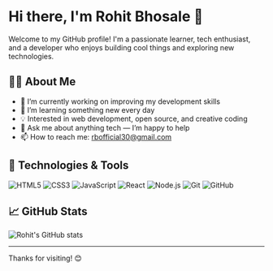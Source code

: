 # Hi there, I'm Rohit Bhosale 👋

Welcome to my GitHub profile! I'm a passionate learner, tech enthusiast, and a developer who enjoys building cool things and exploring new technologies.

## 👨‍💻 About Me

- 🔭 I’m currently working on improving my development skills
- 🌱 I’m learning something new every day
- 💡 Interested in web development, open source, and creative coding
- 💬 Ask me about anything tech — I’m happy to help
- 📫 How to reach me: [rbofficial30@gmail.com](mailto:rbofficial30@gmail.com)

## 🚀 Technologies & Tools

![HTML5](https://img.shields.io/badge/HTML5-E34F26?style=flat&logo=html5&logoColor=white)
![CSS3](https://img.shields.io/badge/CSS3-1572B6?style=flat&logo=css3&logoColor=white)
![JavaScript](https://img.shields.io/badge/JavaScript-F7DF1E?style=flat&logo=javascript&logoColor=black)
![React](https://img.shields.io/badge/React-20232A?style=flat&logo=react&logoColor=61DAFB)
![Node.js](https://img.shields.io/badge/Node.js-339933?style=flat&logo=nodedotjs&logoColor=white)
![Git](https://img.shields.io/badge/Git-F05032?style=flat&logo=git&logoColor=white)
![GitHub](https://img.shields.io/badge/GitHub-181717?style=flat&logo=github&logoColor=white)

## 📈 GitHub Stats

![Rohit's GitHub stats](https://github-readme-stats.vercel.app/api?username=Rbofficial30&show_icons=true&theme=github_dark)

---

Thanks for visiting! 😊

<!--
**Rbofficial30/Rbofficial30** is a ✨ _special_ ✨ repository because its `README.md` (this file) appears on your GitHub profile.

Here are some ideas to get you started:

- 🔭 I’m currently working on ...
- 🌱 I’m currently learning ...
- 👯 I’m looking to collaborate on ...
- 🤔 I’m looking for help with ...
- 💬 Ask me about ...
- 📫 How to reach me: ...
- 😄 Pronouns: ...
- ⚡ Fun fact: ...
-->
